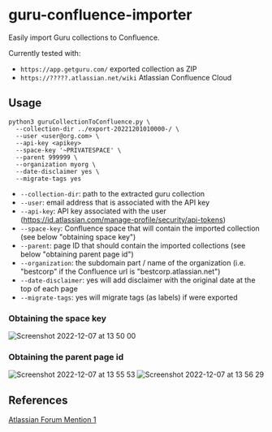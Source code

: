 # guru-confluence-importer

Easily import Guru collections to Confluence.

Currently tested with: 
 * `https://app.getguru.com/` exported collection as ZIP
 * `https://?????.atlassian.net/wiki` Atlassian Confluence Cloud

## Usage

```
python3 guruCollectionToConfluence.py \
  --collection-dir ../export-20221201010000-/ \
  --user <user@org.com> \
  --api-key <apikey>
  --space-key '~PRIVATESPACE' \
  --parent 999999 \
  --organization myorg \
  --date-disclaimer yes \
  --migrate-tags yes
```

* `--collection-dir`: path to the extracted guru collection
* `--user`: email address that is associated with the API key
* `--api-key`: API key associated with the user (https://id.atlassian.com/manage-profile/security/api-tokens)
* `--space-key`: Confluence space that will contain the imported collection (see below "obtaining space key")
* `--parent`: page ID that should contain the imported collections (see below "obtaining parent page id")
* `--organization`: the subdomain part / name of the organization (i.e. "bestcorp" if the Confluence url is "bestcorp.atlassian.net")
* `--date-disclaimer`: yes will add disclaimer with the original date at the top of each page
* `--migrate-tags`: yes will migrate tags (as labels) if were exported


### Obtaining the space key
![Screenshot 2022-12-07 at 13 50 00](https://user-images.githubusercontent.com/2370607/206270068-dcec91ad-2cbe-4d82-9501-35817539e140.png)

### Obtaining the parent page id
![Screenshot 2022-12-07 at 13 55 53](https://user-images.githubusercontent.com/2370607/206271427-02cbbf6f-7399-408e-b188-b84e5b4adf71.png)
![Screenshot 2022-12-07 at 13 56 29](https://user-images.githubusercontent.com/2370607/206271447-9dcd8f94-7ee7-4268-a006-c496ada6c24b.png)

## References
[Atlassian Forum Mention 1](https://community.atlassian.com/t5/Confluence-questions/How-to-import-from-guru-cards-to-confluence-pages/qaq-p/2031581#M285446)

